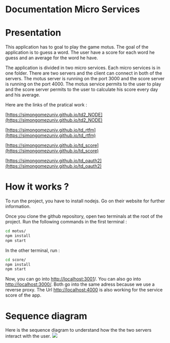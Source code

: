 # Documentation Micro Services

# Presentation

This application has to goal to play the game motus. The goal of the application is to guess a word. The user have a score for each word he guess and an average for the word he have. 

The application is divided in two micro services. Each micro services is in one folder. There are two servers and the client can connect in both of the servers. The motus server is running on the port 3000 and the score server is running on the port 4000. The motus service permits to the user to play and the score server permits to the user to calculate his score every day and his average. 

Here are the links of the pratical work : 

[https://simongomezuniv.github.io/td2_NODE](https://simongomezuniv.github.io/td2_NODE)

[https://simongomezuniv.github.io/td_rtfm](https://simongomezuniv.github.io/td_rtfm)

[https://simongomezuniv.github.io/td_score](https://simongomezuniv.github.io/td_score)

[https://simongomezuniv.github.io/td_oauth2](https://simongomezuniv.github.io/td_oauth2)

# How it works ?

To run the project, you have to install nodejs. Go on their website for further information. 

Once you clone the github repository, open two terminals at the root of the project. Run the following commands in the first terminal : 

```bash
cd motus/
npm install 
npm start
```

In the other terminal, run : 
```bash
cd score/
npm install 
npm start
```

Now, you can go into [http://localhost:3001](http://localhost:3001/)/. You can also go into [http://localhost:3000/](http://localhost:3000/). Both go into the same adress because we use a reverse proxy. The Url  [http://localhost:4000](http://localhost:4000/) is also working for the service score of the app.  

# Sequence diagram

Here is the sequence diagram to understand how the the two servers interact with the user.
[![](https://mermaid.ink/img/pako:eNqtlM1u2zAQhF9lwWsVF70KiHtIgjZAmxZQgV50Ycm1pYTiuvypawR59y5JKY4MOwnQ6CKJHM5-Wg51LxRpFLXw-DuiVXjZy7WTQ2uBrwvTow1ny-VXCtFDg-4POqjh09UPeA9FM5ti6biIVb3V-Hdx6-F8CZ_RGIItOaNfYc06_ZL7o32VbDXQCkKHoOUOVuQGGeDWkwUfXG_Xz9f8_q3hohsjdx-T1XlAH8oKQ7SBiw7VHfx8ZDrkOjCs-S6d6qAvRJkuWULv9wN73GKK9tQXfyElDTSBnFwj015b5XBITUgGXpFD7kV-MVnqRymX-LAopjcU-D05lh5UBx24foLK0-hQJ1pL4TTx6a3paMBFFwZTgefvyssY06EKYDCwvZ-Is7McNbwDCv8L-A1gt5xU0LS1sKPIUYojXLJdwPNBKundkAuvPRtkq-xu5YATdEeclXelI2w1Dftiw43LwS4hnxPBWSrS5EjMT1SOSZHOpo8FLC3YR2vaHMnyNF9GR6bIUCPB3OUIR3N1c_mS7zHCWd-yatyures5JKcdnzJy1yQE-cugqMSA3Lpe81_vPhVsBcsGbEXNjxpXMprQitY-sFTGQM3OKlEHF7EScaNlmH6Sol5J4_HhH_sLwbY)](https://mermaid.live/edit#pako:eNqtlM1u2zAQhF9lwWsVF70KiHtIgjZAmxZQgV50Ycm1pYTiuvypawR59y5JKY4MOwnQ6CKJHM5-Wg51LxRpFLXw-DuiVXjZy7WTQ2uBrwvTow1ny-VXCtFDg-4POqjh09UPeA9FM5ti6biIVb3V-Hdx6-F8CZ_RGIItOaNfYc06_ZL7o32VbDXQCkKHoOUOVuQGGeDWkwUfXG_Xz9f8_q3hohsjdx-T1XlAH8oKQ7SBiw7VHfx8ZDrkOjCs-S6d6qAvRJkuWULv9wN73GKK9tQXfyElDTSBnFwj015b5XBITUgGXpFD7kV-MVnqRymX-LAopjcU-D05lh5UBx24foLK0-hQJ1pL4TTx6a3paMBFFwZTgefvyssY06EKYDCwvZ-Is7McNbwDCv8L-A1gt5xU0LS1sKPIUYojXLJdwPNBKundkAuvPRtkq-xu5YATdEeclXelI2w1Dftiw43LwS4hnxPBWSrS5EjMT1SOSZHOpo8FLC3YR2vaHMnyNF9GR6bIUCPB3OUIR3N1c_mS7zHCWd-yatyures5JKcdnzJy1yQE-cugqMSA3Lpe81_vPhVsBcsGbEXNjxpXMprQitY-sFTGQM3OKlEHF7EScaNlmH6Sol5J4_HhH_sLwbY)
